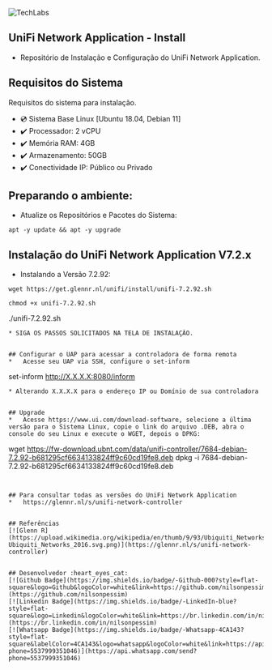 ![TechLabs](https://techlabs.net.br/wp-content/uploads/2021/09/logo_blog.png)

## UniFi Network Application - Install
* Repositório de Instalação e Configuração do UniFi Network Application.
 

## Requisitos do Sistema
Requisitos do sistema para instalação.
 
* :cd: Sistema Base Linux [Ubuntu 18.04, Debian 11]
* :heavy_check_mark: Processador: 2 vCPU
* :heavy_check_mark: Memória RAM: 4GB
* :heavy_check_mark: Armazenamento: 50GB
* :heavy_check_mark: Conectividade IP: Público ou Privado


## Preparando o ambiente:
* Atualize os Repositórios e Pacotes do Sistema:
``` 
apt -y update && apt -y upgrade
``` 


## Instalação do UniFi Network Application V7.2.x
* Instalando a Versão 7.2.92:
```
wget https://get.glennr.nl/unifi/install/unifi-7.2.92.sh
```
```
chmod +x unifi-7.2.92.sh
```
./unifi-7.2.92.sh 
``` 
* SIGA OS PASSOS SOLICITADOS NA TELA DE INSTALAÇÃO.


## Configurar o UAP para acessar a controladora de forma remota
*   Acesse seu UAP via SSH, configure o set-inform
``` 
set-inform http://X.X.X.X:8080/inform
```
* Alterando X.X.X.X para o endereço IP ou Domínio de sua controladora


## Upgrade
*   Acesse https://www.ui.com/download-software, selecione a última versão para o Sistema Linux, copie o link do arquivo .DEB, abra o console do seu Linux e execute o WGET, depois o DPKG:
``` 
wget https://fw-download.ubnt.com/data/unifi-controller/7684-debian-7.2.92-b681295cf6634133824ff9c60cd19fe8.deb
dpkg -i 7684-debian-7.2.92-b681295cf6634133824ff9c60cd19fe8.deb
``` 


## Para consultar todas as versões do UniFi Network Application 
*   https://glennr.nl/s/unifi-network-controller


## Referências
[![Glenn R](https://upload.wikimedia.org/wikipedia/en/thumb/9/93/Ubiquiti_Networks_2016.svg/220px-Ubiquiti_Networks_2016.svg.png)](https://glennr.nl/s/unifi-network-controller)


## Desenvolvedor :heart_eyes_cat:
[![Github Badge](https://img.shields.io/badge/-Github-000?style=flat-square&logo=Github&logoColor=white&link=https://github.com/nilsonpessim)](https://github.com/nilsonpessim)
[![Linkedin Badge](https://img.shields.io/badge/-LinkedIn-blue?style=flat-square&logo=Linkedin&logoColor=white&link=https://br.linkedin.com/in/nilsonpessim)](https://br.linkedin.com/in/nilsonpessim)
[![Whatsapp Badge](https://img.shields.io/badge/-Whatsapp-4CA143?style=flat-square&labelColor=4CA143&logo=whatsapp&logoColor=white&link=https://api.whatsapp.com/send?phone=5537999351046)](https://api.whatsapp.com/send?phone=5537999351046)
